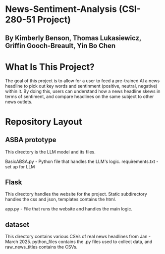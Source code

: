 # News-Sentiment-Analysis (CSI-280-51 Project)
## By Kimberly Benson, Thomas Lukasiewicz, Griffin Gooch-Breault, Yin Bo Chen

# What Is This Project?

The goal of this project is to allow for a user to feed a pre-trained AI a news headline to pick out key words and sentinment (positive, neutral, negative) within it. By doing this, users can understand how a news headline skews in terms of sentiment, and compare headlines on the same subject to other news outlets.

# Repository Layout

## ASBA prototype
This directory is the LLM model and its files.

BasicABSA.py - Python file that handles the LLM's logic.
requirements.txt - set up for LLM

## Flask
This directory handles the website for the project. Static subdirectory handles the css and json, templates contains the html.

app.py - File that runs the website and handles the main logic.

## dataset
This directory contains various CSVs of real news headlines from Jan - March 2025. python_files contains the .py files used to collect data, and raw_news_titles contains the CSVs.
